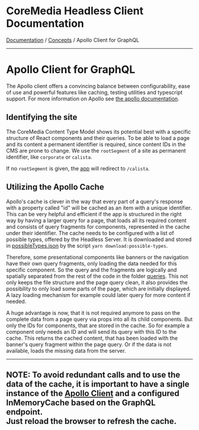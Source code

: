# CoreMedia Headless Client Documentation

[Documentation](../README.md) / [Concepts](README.md) / Apollo Client for GraphQL

---

# Apollo Client for GraphQL

The Apollo client offers a convincing balance between configurability, ease 
of use and powerful features like caching, testing utilities and typescript support.
For more information on Apollo see [the apollo documentation](https://www.apollographql.com/docs/react/).

## Identifying the site

The CoreMedia Content Type Model shows its potential best with a specific structure of 
React components and their queries. To be able to load a page and its content a 
permanent identifier is required, since content IDs in the CMS are prone to change.
We use the `rootSegment` of a site as permanent identifier, like `corporate` or `calista`.

If no `rootSegment` is given, the [app](../../app/src/components/App/App.tsx) 
will redirect to `/calista`.

## Utilizing the Apollo Cache

Apollo's cache is clever in the way that every part of a query's response with a 
property called "id" will be cached as an item with a unique identifier.
This can be very helpful and efficient if the app is structured in the right way 
by having a larger query for a page, that loads all its required content and 
consists of query fragments for components, represented in the cache under their 
identifier. The cache needs to be configured with a list of possible types, 
offered by the Headless Server. It is downloaded and stored in 
[possibleTypes.json](../../app/src/__downloaded__/possibleTypes.json) by the 
script `yarn download:possible-types`.

Therefore, some presentational components like banners or the navigation 
have their own query fragments, only loading the data needed for this specific 
component. So the query and the fragments are logically and spatially separated from 
the rest of the code in the folder [queries](../../app/src/queries). This not 
only keeps the file structure and the page query clean, it also provides the 
possibility to only load some parts of the page, which are initially displayed.
A lazy loading mechanism for example could later query for more content if needed.

A huge advantage is now, that it is not required anymore to pass on the complete 
data from a page query via props into all its child components. But only the IDs 
for components, that are stored in the cache. So for example a component only 
needs an ID and will send its query with this ID to the cache.
This returns the cached content, that has been loaded with the banner's query 
fragment within the page query. Or if the data is not available, loads the 
missing data from the server.

---
**NOTE:**
To avoid redundant calls and to use the data of the cache, it is important to 
have a single instance of the [Apollo Client](../../app/src/utils/App/Apollo.ts) 
and a configured InMemoryCache based on the GraphQL endpoint.<br/>
Just reload the browser to refresh the cache.
---
